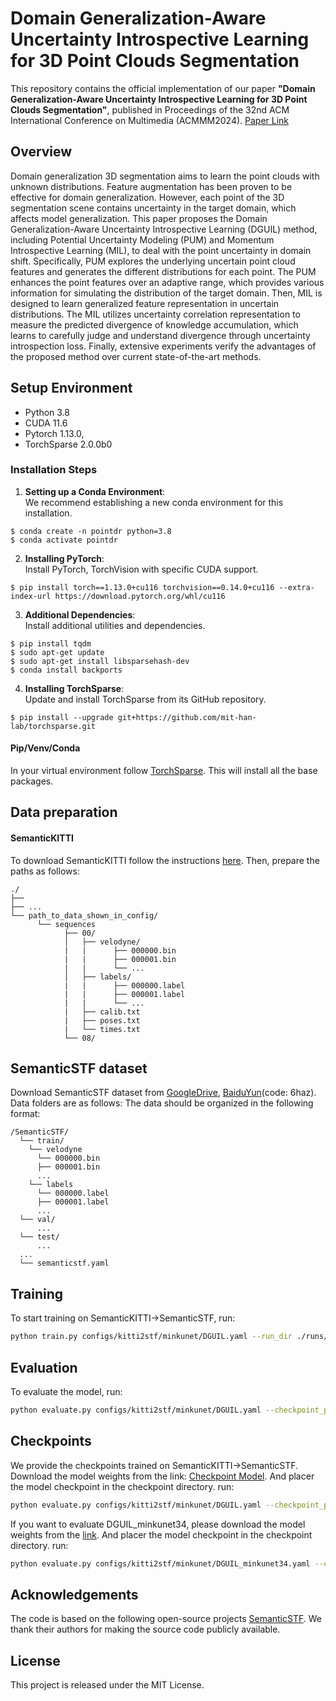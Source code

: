 # Domain Generalization-Aware Uncertainty Introspective Learning for 3D Point Clouds Segmentation


This repository contains the official implementation of our paper **"Domain Generalization-Aware Uncertainty Introspective Learning for 3D Point Clouds Segmentation"**, published in Proceedings of the 32nd ACM International Conference on Multimedia  (ACMMM2024). [Paper Link](https://dl.acm.org/doi/pdf/10.1145/3664647.3681574) 

## Overview
Domain generalization 3D segmentation aims to learn the point clouds with unknown distributions. Feature augmentation has been proven to be effective for domain generalization. However, each point of the 3D segmentation scene contains uncertainty in the target domain, which affects model generalization. This paper proposes the Domain Generalization-Aware Uncertainty Introspective Learning (DGUIL) method, including Potential Uncertainty Modeling (PUM) and Momentum Introspective Learning (MIL), to deal with the point uncertainty in domain shift. Specifically, PUM explores the underlying uncertain point cloud features and generates the different distributions for each point. The PUM enhances the point features over an adaptive range, which provides various information for simulating the distribution of the target domain. Then, MIL is designed to learn generalized feature representation in uncertain distributions. The MIL utilizes uncertainty correlation representation to measure the predicted divergence of knowledge accumulation, which learns to carefully judge and understand divergence through uncertainty introspection loss. Finally, extensive experiments verify the advantages of the proposed method over current state-of-the-art methods.

## Setup Environment
- Python 3.8
- CUDA 11.6
- Pytorch 1.13.0, 
- TorchSparse 2.0.0b0

### Installation Steps

1. **Setting up a Conda Environment**:  
   We recommend establishing a new conda environment for this installation.
```
$ conda create -n pointdr python=3.8
$ conda activate pointdr
```
2. **Installing PyTorch**:  
Install PyTorch, TorchVision with specific CUDA support.
```
$ pip install torch==1.13.0+cu116 torchvision==0.14.0+cu116 --extra-index-url https://download.pytorch.org/whl/cu116
```
3. **Additional Dependencies**:  
Install additional utilities and dependencies.
```
$ pip install tqdm
$ sudo apt-get update
$ sudo apt-get install libsparsehash-dev
$ conda install backports
```
4. **Installing TorchSparse**:  
Update and install TorchSparse from its GitHub repository.
```
$ pip install --upgrade git+https://github.com/mit-han-lab/torchsparse.git
```
#### Pip/Venv/Conda
In your virtual environment follow [TorchSparse](https://github.com/mit-han-lab/spvnas). This will install all the base packages.


## Data preparation

#### SemanticKITTI
To download SemanticKITTI follow the instructions [here](http://www.semantic-kitti.org). Then, prepare the paths as follows:
```
./
├── 
├── ...
└── path_to_data_shown_in_config/
      └── sequences
            ├── 00/           
            │   ├── velodyne/	
            |   |	   ├── 000000.bin
            |   |	   ├── 000001.bin
            |   |	   └── ...
            │   ├── labels/ 
            |   |      ├── 000000.label
            |   |      ├── 000001.label
            |   |      └── ...
            |   ├── calib.txt
            |   ├── poses.txt
            |   └── times.txt
            └── 08/
```

## SemanticSTF dataset
Download SemanticSTF dataset from [GoogleDrive](https://forms.gle/oBAkVJeFKNjpYgDA9), [BaiduYun](https://pan.baidu.com/s/10QqPZuzPclURZ6Niv1ch1g)(code: 6haz). Data folders are as follows:
The data should be organized in the following format:
```
/SemanticSTF/
  └── train/
    └── velodyne
      └── 000000.bin
      ├── 000001.bin
      ...
    └── labels
      └── 000000.label
      ├── 000001.label
      ...
  └── val/
      ...
  └── test/
      ...
  ...
  └── semanticstf.yaml
```


## Training
To start training on SemanticKITTI->SemanticSTF, run:
```bash
python train.py configs/kitti2stf/minkunet/DGUIL.yaml --run_dir ./runs/DGUIL/
```

## Evaluation
To evaluate the model, run:
```bash
python evaluate.py configs/kitti2stf/minkunet/DGUIL.yaml --checkpoint_path ./runs/DGUIL/max-iou-test.pt
```

## Checkpoints
We provide the checkpoints trained on SemanticKITTI->SemanticSTF. Download the model weights from the link: [Checkpoint Model](https://pan.baidu.com/s/1HF78YdB0r-VVI7wXqTxrmQ?pwd=krgq). And placer the model checkpoint in the checkpoint directory. 
run:

```bash
python evaluate.py configs/kitti2stf/minkunet/DGUIL.yaml --checkpoint_path ./checkpoint/DGUIL.pt
```

If you want to evaluate DGUIL_minkunet34, please download the model weights from the [link](https://pan.baidu.com/s/1c_k6pCNtcwxQWE6XMJ-qkQ?pwd=kwsk). And placer the model checkpoint in the checkpoint directory. 
run:

```bash
python evaluate.py configs/kitti2stf/minkunet/DGUIL_minkunet34.yaml --checkpoint_path ./checkpoint/DGUIL_minkunet34.pt
```

## Acknowledgements
The code is based on the following open-source projects [SemanticSTF](https://github.com/xiaoaoran/SemanticSTF). We thank their authors for making the source code publicly available.

## License
This project is released under the MIT License.
